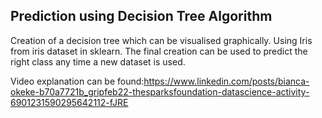 ## Prediction using Decision Tree Algorithm

Creation of a decision tree which can be visualised graphically. Using Iris from iris dataset in sklearn. The final creation can be used to predict the right class any time a new dataset is used.

Video explanation can be found:https://www.linkedin.com/posts/bianca-okeke-b70a7721b_gripfeb22-thesparksfoundation-datascience-activity-6901231590295642112-fJRE
